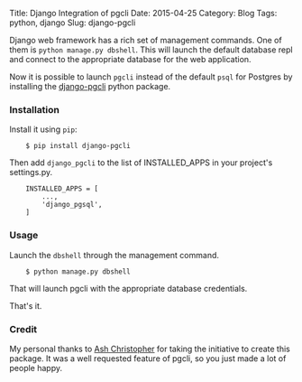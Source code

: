 Title: Django Integration of pgcli
Date: 2015-04-25
Category: Blog
Tags: python, django
Slug: django-pgcli

Django web framework has a rich set of management commands. One of them is `python manage.py dbshell`. This will launch the default database repl and connect to the appropriate database for the web application.

Now it is possible to launch `pgcli` instead of the default `psql` for Postgres by installing the [django-pgcli](https://github.com/ashchristopher/django-pgcli) python package.

### Installation

Install it using `pip`:

```
    $ pip install django-pgcli
```

Then add `django_pgcli` to the list of INSTALLED_APPS in your project's settings.py.

```
    INSTALLED_APPS = [
        ...,
        'django_pgsql',
    ]
```

### Usage

Launch the `dbshell` through the management command. 

```
    $ python manage.py dbshell
```

That will launch pgcli with the appropriate database credentials. 

That's it. 

### Credit

My personal thanks to [Ash Christopher](https://github.com/ashchristopher/) for taking the initiative to create this package. It was a well requested feature of pgcli, so you just made a lot of people happy. 
